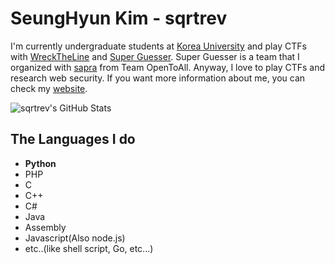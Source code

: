 # SeungHyun Kim - sqrtrev

I'm currently undergraduate students at [Korea University](https://korea.edu, "Korea University") and play CTFs with [WreckTheLine](https://wrecktheline.com, "Team WreckTheLine") and [Super Guesser](https://ctftime.org/team/130817, "Super Guesser"). Super Guesser is a team that I organized with [sapra](https://twitter.com/pwntheweb, "sapra") from Team OpenToAll.
Anyway, I love to play CTFs and research web security. If you want more information about me, you can check my [website](https://vuln.live/about, "website").

![sqrtrev's GitHub Stats](https://github-readme-stats.vercel.app/api?username=sqrtrev&show_icons=true)

## The Languages I do
- **Python**
- PHP
- C
- C++
- C#
- Java
- Assembly
- Javascript(Also node.js)
- etc..(like shell script, Go, etc...)


<!--
**sqrtrev/sqrtrev** is a ✨ _special_ ✨ repository because its `README.md` (this file) appears on your GitHub profile.

Here are some ideas to get you started:

### Hi there 👋
- 🔭 I’m currently working on ...
- 🌱 I’m currently learning ...
- 👯 I’m looking to collaborate on ...
- 🤔 I’m looking for help with ...
- 💬 Ask me about ...
- 📫 How to reach me: ...
- 😄 Pronouns: ...
- ⚡ Fun fact: ...
-->
